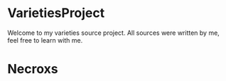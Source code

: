 # VarietiesProject
Welcome to my varieties source project.
All sources were written by me, feel free to learn with me. 
# Necroxs
